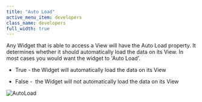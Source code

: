 ```yaml
---
title: "Auto Load"
active_menu_item: developers
class_name: developers
full_width: true
---
```



Any Widget that is able to access a View will have the Auto Load property. It determines whether it should automatically load the data on its View. In most cases you would want the widget to 'Auto Load'.

 - True - the Widget will automatically load the data on its View

 - False -  the Widget will not automatically load the data on its View

![AutoLoad](/img/docs/autoload.zoom94.png)
